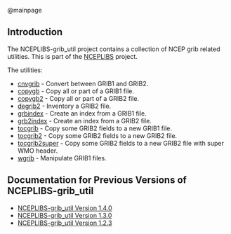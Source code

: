 @mainpage

## Introduction

The NCEPLIBS-grib_util project contains a collection of NCEP grib
related utilities. This is part of the
[NCEPLIBS](https://github.com/NOAA-EMC/NCEPLIBS) project.

The utilities:
- <a href="cnvgrib/index.html">cnvgrib</a> - Convert between GRIB1 and GRIB2.
- <a href="copygb/index.html">copygb</a> - Copy all or part of a GRIB1 file.
- <a href="copygb2/index.html">copygb2</a> - Copy all or part of a GRIB2 file.
- <a href="degrib2/index.html">degrib2</a> - Inventory a GRIB2 file.
- <a href="grbindex/index.html">grbindex</a> - Create an index from a GRIB1 file.
- <a href="grb2index/index.html">grb2index</a> - Create an index from a GRIB2 file.
- <a href="tocgrib/index.html">tocgrib</a> - Copy some GRIB2 fields to a new GRIB1 file.
- <a href="tocgrib2/index.html">tocgrib2</a> - Copy some GRIB2 fields to a new GRIB2 file.
- <a href="tocgrib2super/index.html">tocgrib2super</a> - Copy some GRIB2 fields to a new GRIB2 file with super WMO header.
- <a href="wgrib/index.html">wgrib</a> - Manipulate GRIB1 files.

## Documentation for Previous Versions of NCEPLIBS-grib_util

* [NCEPLIBS-grib_util Version 1.4.0](ver-1.4.0/index.html)
* [NCEPLIBS-grib_util Version 1.3.0](ver-1.3.0/index.html)
* [NCEPLIBS-grib_util Version 1.2.3](ver-1.2.3/index.html)


